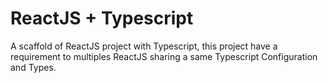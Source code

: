 # ReactJS + Typescript

A scaffold of ReactJS project with Typescript, this project have a requirement to multiples ReactJS sharing a same Typescript Configuration and Types.
